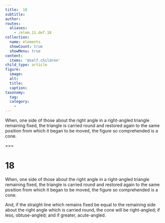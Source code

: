 ```yaml
---
title:  18
subtitle: 
author:
routes:
  aliases:
    - /elem.11.def.18
collection:
  name: elements
  showCount: true
  showMenu: true
content:
  items: '@self.children'
child_type: article
figure:
  image:
  alt:
  title:
  caption:
taxonomy:
  tag:
  category:
    - 
---
```


<p>When, one side of those about the right angle in a right-angled triangle remaining fixed, the triangle is carried round and restored again to the same position from which it began to be moved, the figure so comprehended is a <hi rend="bold">cone.</hi>
      </p>

===

<h1>18</h1>
<p>When, one side of those about the right angle in a right-angled triangle remaining fixed, the triangle is carried round and restored again to the same position from which it began to be moved, the figure so comprehended is a <span class="bold">cone.</span>
      </p>

<p>And, if the straight line which remains fixed be equal to the remaining side about the right angle which is carried round, the cone will be <span class="bold">right-angled</span>; if less, <span class="bold">obtuse-angled</span>; and if greater, <span class="bold">acute-angled.</span></p>
